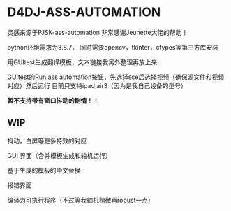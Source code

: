 # D4DJ-ASS-AUTOMATION

灵感来源于PJSK-ass-automation
非常感谢Jeunette大佬的帮助！

python环境需求为3.8.7， 同时需要opencv，tkinter，ctypes等第三方库安装

用GUItest生成翻译模板，文本链接我另外整理再放上来

GUItest的Run ass automation按钮，先选择sce后选择视频（确保源文件和视频对应）然后运行
目前只支持ipad air3（因为是我自己设备的型号）

**暂不支持带有窗口抖动的剧情！！**

## WIP

抖动，白屏等更多特效的对应

GUI 界面（合并模板生成和轴机运行）

基于生成的模板的中文替换

报错界面

编译为可执行程序（不过等我轴机稍微再robust一点）
